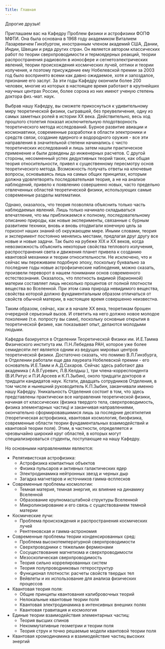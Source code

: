 ```yaml
---
Title: Главная
---
```


Дорогие друзья!

Приглашаем вас на Кафедру Проблем физики и астрофизики ФОПФ МФТИ. Она была основана в 1968 году академиком Виталием Лазаревичем Гинзбургом, иностранным членом академий США, Дании, Индии, Швеции и ряда других стран. Он является автором классических работ по теории сверхпроводимости и термоядерных реакций, теории распространения радиоволн в ионосфере и сегнетоэлектрических явлений, теории происхождения космических лучей, оптики и теории излучения, и поэтому присуждение ему Нобелевской премии за 2003 год было воспринято всеми как давно ожидаемое, хотя и запоздалое, признание его заслуг. За эти годы Кафедру окончили более 200 человек, многие из которых в настоящее время работают в крупнейших научных центрах России, более сорока из них имеют ученую степень доктора физ.-мат. наук.

Выбрав нашу Кафедру, вы сможете прикоснуться к удивительному миру теоретической физики, сыгравшей, без преувеличения, одну из самых заметных ролей в истории ХХ века. Действительно, весь ход прошлого столетия показал исключительную плодотворность теоретического метода исследований. Бурное развитие авиации и космонавтики, современные разработки в области электроники и средств связи, создание ядерного и водородного оружия - все эти направления в значительной степени начинались с чисто теоретических исследований и лишь затем нашли практическое применение и были доведены до инженерных расчетов. С другой стороны, несомненный успех дедуктивных теорий таких, как общая теория относительности, привел к существенному пересмотру основ теоретического метода. Возможность получать ответы на ключевые вопросы, основываясь лишь на самых общих принципах, которым должна удовлетворять последовательная теория, а не на анализе наблюдений, привело к появлению совершенно новых, часто предельно отвлеченных областей теоретической физики, использующих самые современные разделы математики.

Однако, оказалось, что теория позволяла объяснить только часть наблюдаемых явлений. Лишь только начинало складываться впечатление, что мы приближаемся к полному, последовательному описанию природы, как новые эксперименты, связанные с бурным развитием техники, вновь и вновь отодвигали конечную цель за горизонт наших знаний об окружающем мире. Иными словами, теория и эксперимент постоянно менялись местами, предлагая друг другу все новые и новые задачи. Так было на рубеже XIX и XX веков, когда невозможность объяснить некоторые свойства теплового излучения, распространения света и движения планет привела к созданию квантовой механики и теории относительности. Не исключено, что и сейчас мы переживаем подобную эпоху, поскольку буквально за последние годы новые астрофизические наблюдения, можно сказать, произвели переворот в нашем понимании основ современного естествознания. Оказалось, что плотность видимой (барионной) материи составляет лишь несколько процентов от полной плотности вещества во Вселенной. При этом сама природа невидимого вещества, свойства которой должно фундаментальным образом отличаться от свойств обычной материи, в настоящее время совершенно неизвестна.

Таким образом, сейчас, как и в начале XX века, теоретикам брошен очередной серьезный вызов. И ответить на него должно новое молодое поколение (т.е. попросту вы сами), поскольку основные открытия в теоретической физике, как показывает опыт, делаются молодыми людьми.

Кафедра базируется в Отделении Теоретической Физики им. И.Е.Тамма Физического института им. П.Н.Лебедева РАН, которое уже более семидесяти лет является одним из ведущих мировых центров теоретической физики. Достаточно сказать, что помимо В.Л.Гинзбурга, в Отделении работали еще два лауреата Нобелевской премии - его основатель И.Е.Тамм и А.Д.Сахаров. Сейчас здесь работают два академика ( А.В.Гуревич, Л.В.Келдыш ), три члена-корреспондента (В.И.Ритус и П.И.Арсеев и К.П.Зыбин), около тридцати докторов и тридцати кандидатов наук. Кстати, двадцать сотрудников Отделения, в том числе и нынешний руководитель К.П.Зыбин, заканчивали именно нашу Кафедру. Уникальность Отделения состоит в том, что здесь представлены практически все направления теоретической физики, начиная от классических (физика твердого тела, сверхпроводимость, физика элементарных частиц) и заканчивая направлениями, окончательно сформировавшимися лишь за последние десятилетия (теоретическая астрофизика, квантовая космология, биофизика, современные области теории фундаментальных взаимодействий и квантовой теории поля). Этим, в частности, определяется и чрезвычайно широкий круг областей, в которых могут специализироваться студенты, поступающие на нашу Кафедру.

Но основными направлениями являются:

* Релятивистская астрофизика:
    * Астрофизика компактных объектов
    * Физика пульсаров и активных галактических ядер
    * Электродинамика нейтронных звезд и черных дыр
    * Загадка магнетаров и источников гамма-всплесков
* Современные проблемы космологии:
    * Темная материя, темная энергия, их влияние на динамику Вселенной
    * Образование крупномасштабной структуры Вселенной
    * Микролинзирование и его связь с существованием темной материи
* Космические лучи:
    * Проблема происхождения и распространения космических лучей
    * Рентгеновская и гамма-астрономия
* Современные проблемы теории конденсированных сред:
    * Проблема высокотемпературной сверхпроводимости
    * Сверхпроводники с тяжелыми фермионами
	* Сосуществование магнетизма и сверхпроводимости
	* Мезоскопическая сверхпроводимость
	* Теория сильно коррелированных систем
	* Теория полупроводниковых гетероструктур
	* Функционал плотности: расчеты свойств твердых тел
	* Вейвлеты и их использование для анализа физических процессов
* Квантовая теория поля:
	* Общие принципы квантования калибровочных теорий
	* Нелокальные квантовые теории поля
	* Квантовая электродинамика в интенсивных внешних полях
	* Квантовая гравитация и космология
* Единые теории взаимодействия элементарных частиц:
	* Теория высших спинов
	* Некоммутативные геометрии и теории поля
	* Теория струн и точно решаемые модели квантовой теории поля
* Квантовая хромодинамика и взаимодействие частиц высоких энергий
